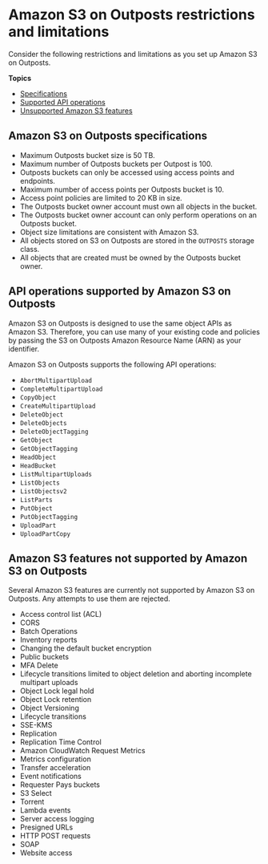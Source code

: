 # Amazon S3 on Outposts restrictions and limitations<a name="S3OnOutpostsRestrictionsLimitations"></a>

Consider the following restrictions and limitations as you set up Amazon S3 on Outposts\.

**Topics**
+ [Specifications](#S3OnOutpostsSpecifications)
+ [Supported API operations](#S3OnOutpostsAPILimitations)
+ [Unsupported Amazon S3 features](#S3OnOutpostsFeatureLimitations)

## Amazon S3 on Outposts specifications<a name="S3OnOutpostsSpecifications"></a>
+ Maximum Outposts bucket size is 50 TB\.
+ Maximum number of Outposts buckets per Outpost is 100\.
+ Outposts buckets can only be accessed using access points and endpoints\.
+ Maximum number of access points per Outposts bucket is 10\.
+ Access point policies are limited to 20 KB in size\.
+ The Outposts bucket owner account must own all objects in the bucket\.
+ The Outposts bucket owner account can only perform operations on an Outposts bucket\.
+ Object size limitations are consistent with Amazon S3\.
+ All objects stored on S3 on Outposts are stored in the `OUTPOSTS` storage class\.
+ All objects that are created must be owned by the Outposts bucket owner\.

## API operations supported by Amazon S3 on Outposts<a name="S3OnOutpostsAPILimitations"></a>

Amazon S3 on Outposts is designed to use the same object APIs as Amazon S3\. Therefore, you can use many of your existing code and policies by passing the S3 on Outposts Amazon Resource Name \(ARN\) as your identifier\.

Amazon S3 on Outposts supports the following API operations:
+ `AbortMultipartUpload`
+ `CompleteMultipartUpload`
+ `CopyObject`
+ `CreateMultipartUpload`
+ `DeleteObject`
+ `DeleteObjects`
+ `DeleteObjectTagging`
+ `GetObject`
+ `GetObjectTagging`
+ `HeadObject`
+ `HeadBucket`
+ `ListMultipartUploads`
+ `ListObjects`
+ `ListObjectsv2`
+ `ListParts`
+ `PutObject`
+ `PutObjectTagging`
+ `UploadPart`
+ `UploadPartCopy`

## Amazon S3 features not supported by Amazon S3 on Outposts<a name="S3OnOutpostsFeatureLimitations"></a>

Several Amazon S3 features are currently not supported by Amazon S3 on Outposts\. Any attempts to use them are rejected\.
+ Access control list \(ACL\)
+ CORS
+ Batch Operations
+ Inventory reports
+ Changing the default bucket encryption
+ Public buckets
+ MFA Delete
+ Lifecycle transitions limited to object deletion and aborting incomplete multipart uploads
+ Object Lock legal hold
+ Object Lock retention
+ Object Versioning
+ Lifecycle transitions
+ SSE\-KMS
+ Replication
+ Replication Time Control
+ Amazon CloudWatch Request Metrics
+ Metrics configuration
+ Transfer acceleration
+ Event notifications
+ Requester Pays buckets
+ S3 Select
+ Torrent
+ Lambda events
+ Server access logging
+ Presigned URLs
+ HTTP POST requests
+ SOAP
+ Website access